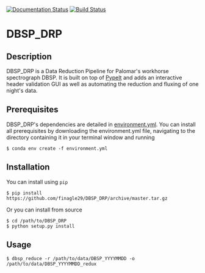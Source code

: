 [![Documentation Status](https://readthedocs.org/projects/dbsp-drp/badge/?version=latest)](https://dbsp-drp.readthedocs.io/en/latest/?badge=latest)
[![Build Status](https://travis-ci.org/finagle29/DBSP_DRP.svg?branch=master)](https://travis-ci.org/finagle29/DBSP_DRP)

# DBSP_DRP


## Description
DBSP_DRP is a Data Reduction Pipeline for Palomar's workhorse spectrograph DBSP.
It is built on top of [PypeIt](https://github.com/pypeit/PypeIt) and adds an interactive header validation GUI as well as automating the reduction and fluxing of one night's data.

## Prerequisites
DBSP_DRP's dependencies are detailed in [environment.yml](environment.yml).
You can install all prerequisites by downloading the environment.yml file, navigating to the directory containing it in your terminal window and running
```shell_session
$ conda env create -f environment.yml
```

## Installation
You can install using `pip`
```shell_session
$ pip install https://github.com/finagle29/DBSP_DRP/archive/master.tar.gz
```

Or you can install from source
```shell_session
$ cd /path/to/DBSP_DRP
$ python setup.py install
```

## Usage
```shell_session
$ dbsp_reduce -r /path/to/data/DBSP_YYYYMMDD -o /path/to/data/DBSP_YYYYMMDD_redux
```

